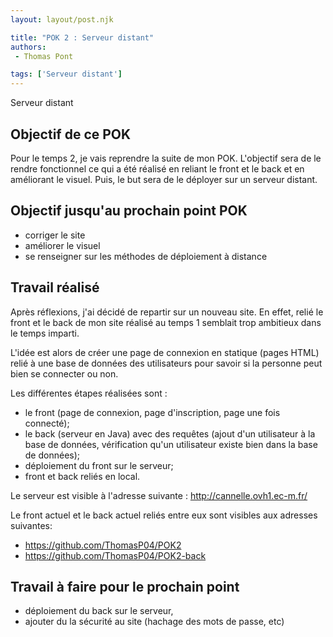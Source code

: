 ```yaml
---
layout: layout/post.njk

title: "POK 2 : Serveur distant"
authors:
 - Thomas Pont

tags: ['Serveur distant']
---
```


<!-- Début Résumé -->

Serveur distant
<!-- Fin Résumé -->

## Objectif de ce POK

Pour le temps 2, je vais reprendre la suite de mon POK. L'objectif sera de le rendre fonctionnel ce qui a été réalisé en reliant le front et le back et en améliorant le visuel. Puis, le but sera de le déployer sur un serveur distant.

## Objectif jusqu'au prochain point POK

- corriger le site
- améliorer le visuel
- se renseigner sur les méthodes de déploiement à distance

## Travail réalisé

Après réflexions, j'ai décidé de repartir sur un nouveau site. En effet, relié le front et le back de mon site réalisé au temps 1 semblait trop ambitieux dans le temps imparti.

L'idée est alors de créer une page de connexion en statique (pages HTML) relié à une base de données des utilisateurs pour savoir si la personne peut bien se connecter ou non.

Les différentes étapes réalisées sont :
- le front (page de connexion, page d'inscription, page une fois connecté);
- le back (serveur en Java) avec des requêtes (ajout d'un utilisateur à la base de données, vérification qu'un utilisateur existe bien dans la base de données);
- déploiement du front sur le serveur;
- front et back reliés en local.

Le serveur est visible à l'adresse suivante : http://cannelle.ovh1.ec-m.fr/

Le front actuel et le back actuel reliés entre eux sont visibles aux adresses suivantes:
- https://github.com/ThomasP04/POK2
- https://github.com/ThomasP04/POK2-back

## Travail à faire pour le prochain point

- déploiement du back sur le serveur,
- ajouter du la sécurité au site (hachage des mots de passe, etc)
